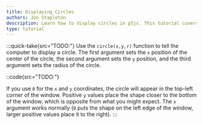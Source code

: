 ```yaml
---
title: Displaying Circles
authors: Jon Stapleton
description: Learn how to display circles in p5js. This tutorial covers the `circle(x,y,r)` function, the p5js coordinate system, and reading the p5js documentation.
type: tutorial
---
```

:::quick-take{src="TODO:"}
Use the `circle(x,y,r)` function to tell the computer to display a circle. The first argument sets the `x` position of the center of the circle, the second argument sets the `y` position, and the third argument sets the radius of the circle.

::code{src="TODO:"}

If you use `0` for the `x` and `y` coordinates, the circle will appear in the top-left corner of the window. Positive `y` values place the shape closer to the bottom of the window, which is opposite from what you might expect. The `x` argument works normally (`0` puts the shape on the left edge of the window, larger positive values place it to the right).
:::
